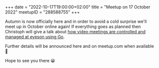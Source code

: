 +++
date = "2022-10-17T19:00:00+02:00"
title = "Meetup on 17 October 2022"
meetupID = "288588755"
+++

Autumn is now officially here and in order to avoid a cold surprise we'll meet up in October online again!
If everything goes as planned then Christoph will give a talk about [how video meetings are controlled and managed at eyeson using Go](https://github.com/gograz/ping/issues/6).

Further details will be announced here and on meetup.com when available 🙂

Hope to see you there 😀

